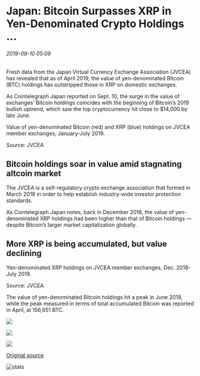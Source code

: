 # Japan: Bitcoin Surpasses XRP in Yen-Denominated Crypto Holdings ...

###### 2019-09-10 05:09

Fresh data from the Japan Virtual Currency Exchange Association (JVCEA) has revealed that as of April 2019, the value of yen-denominated Bitcoin (BTC) holdings has outstripped those in XRP on domestic exchanges.

As Cointelegraph Japan reported on Sept. 10, the surge in the value of exchanges’ Bitcoin holdings coincides with the beginning of Bitcoin’s 2019 bullish uptrend, which saw the top cryptocurrency hit close to $14,000 by late June.

Value of yen-denominated Bitcoin (red) and XRP (blue) holdings on JVCEA member exchanges, January-July 2019.

Source: JVCEA

## Bitcoin holdings soar in value amid stagnating altcoin market

The JVCEA is a self-regulatory crypto exchange association that formed in March 2018 in order to help establish industry-wide investor protection standards.

As Cointelegraph Japan notes, back in December 2018, the value of yen-denominated XRP holdings had been higher than that of Bitcoin holdings — despite Bitcoin’s larger market capitalization globally.

## More XRP is being accumulated, but value declining

Yen-denominated XRP holdings on JVCEA member exchanges, Dec. 2018-July 2019.

Source: JVCEA

The value of yen-denominated Bitcoin holdings hit a peak in June 2019, while the peak measured in terms of total accumulated Bitcoin was reported in April, at 156,651 BTC.

![](https://s3.cointelegraph.com/storage/uploads/view/278a19e4b76068df014d03b5c999b339.png)

![](https://s3.cointelegraph.com/storage/uploads/view/55909c751c96e794a095ef75cc475789.png)

![](https://s3.cointelegraph.com/storage/uploads/view/58918b28e1ff88f9c9d19a952cedfdec.png)

[Original source](https://cointelegraph.com/news/japan-bitcoin-surpasses-xrp-in-yen-denominated-crypto-holdings)

![stats](https://c.statcounter.com/11760860/0/a89fa40b/1/ "stats")
